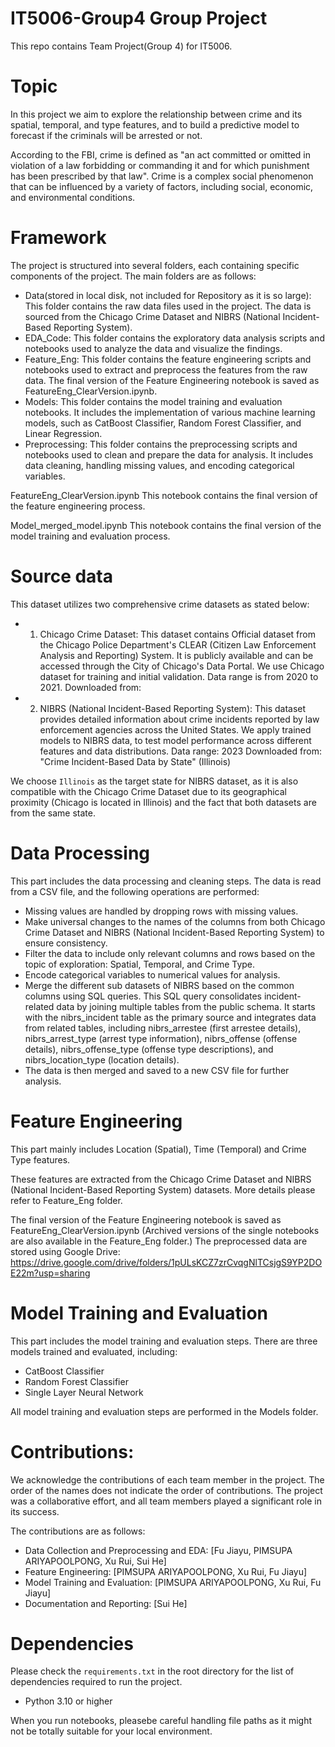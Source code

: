 IT5006-Group4 Group Project
========================
This repo contains Team Project(Group 4) for IT5006.

# Topic
In this project we aim to explore the relationship between crime and its spatial, temporal, and type features,
and to build a predictive model to forecast if the criminals will be arrested or not.

According to the FBI, crime is defined as "an act committed or omitted in violation of a law forbidding or commanding it and for which punishment has been prescribed by that law".
Crime is a complex social phenomenon that can be influenced by a variety of factors, including social, economic, and environmental conditions.


# Framework
The project is structured into several folders, each containing specific components of the project. The main folders are as follows:
- Data(stored in local disk, not included for Repository as it is so large): This folder contains the raw data files used in the project. The data is sourced from the Chicago Crime Dataset and NIBRS (National Incident-Based Reporting System).
- EDA_Code: This folder contains the exploratory data analysis scripts and notebooks used to analyze the data and visualize the findings.
- Feature_Eng: This folder contains the feature engineering scripts and notebooks used to extract and preprocess the features from the raw data. The final version of the Feature Engineering notebook is saved as FeatureEng_ClearVersion.ipynb.
- Models: This folder contains the model training and evaluation notebooks. It includes the implementation of various machine learning models, such as CatBoost Classifier, Random Forest Classifier, and Linear Regression.
- Preprocessing: This folder contains the preprocessing scripts and notebooks used to clean and prepare the data for analysis. It includes data cleaning, handling missing values, and encoding categorical variables.

FeatureEng_ClearVersion.ipynb
This notebook contains the final version of the feature engineering process.

Model_merged_model.ipynb
This notebook contains the final version of the model training and evaluation process.

# Source data

This dataset utilizes two comprehensive crime datasets as stated below:
- 1. Chicago Crime Dataset: This dataset contains Official dataset from the Chicago Police Department's CLEAR (Citizen Law Enforcement Analysis and Reporting) System. It is publicly available and can be accessed through the City of Chicago's Data Portal. We use Chicago dataset for training and initial validation.
Data range is from 2020 to 2021.
Downloaded from: 

- 2. NIBRS (National Incident-Based Reporting System): This dataset provides detailed information about crime incidents reported by law enforcement agencies across the United States. We apply trained models to NIBRS data, to test model performance across different features and data distributions. 
Data range: 2023
Downloaded from: "Crime Incident-Based Data by State" (Illinois) 

We choose `Illinois` as the target state for NIBRS dataset, as it is also compatible with the Chicago Crime Dataset due to its geographical proximity (Chicago is located in Illinois) and the fact that both datasets are from the same state.


# Data Processing

This part includes the data processing and cleaning steps. The data is read from a CSV file, and the following operations are performed:
- Missing values are handled by dropping rows with missing values.
- Make universal changes to the names of the columns from both Chicago Crime Dataset and NIBRS (National Incident-Based Reporting System) to ensure consistency.
- Filter the data to include only relevant columns and rows based on the topic of exploration: Spatial, Temporal, and Crime Type.
- Encode categorical variables to numerical values for analysis.
- Merge the different sub datasets of NIBRS based on the common columns using SQL queries.
    This SQL query consolidates incident-related data by joining multiple tables from the public schema. 
    It starts with the nibrs_incident table as the primary source and integrates data from related tables, including nibrs_arrestee (first arrestee details), nibrs_arrest_type (arrest type information), nibrs_offense (offense details), nibrs_offense_type (offense type descriptions), and nibrs_location_type (location details). 
- The data is then merged and saved to a new CSV file for further analysis.

# Feature Engineering

This part mainly includes Location (Spatial), Time (Temporal) and Crime Type features.

These features are extracted from the Chicago Crime Dataset and NIBRS (National Incident-Based Reporting System) datasets.
More details please refer to Feature_Eng folder.

The final version of the Feature Engineering notebook is saved as FeatureEng_ClearVersion.ipynb
(Archived versions of the single notebooks are also available in the Feature_Eng folder.)
The preprocessed data are stored using Google Drive:
https://drive.google.com/drive/folders/1pULsKCZ7zrCvqgNlTCsjgS9YP2DOE22m?usp=sharing

# Model Training and Evaluation

This part includes the model training and evaluation steps.
There are three models trained and evaluated, including:
- CatBoost Classifier
- Random Forest Classifier
- Single Layer Neural Network

All model training and evaluation steps are performed in the Models folder.

# Contributions:
We acknowledge the contributions of each team member in the project. The order of the names does not indicate the order of contributions.
The project was a collaborative effort, and all team members played a significant role in its success.

The contributions are as follows:
- Data Collection and Preprocessing and EDA: [Fu Jiayu, PIMSUPA ARIYAPOOLPONG, Xu Rui, Sui He]
- Feature Engineering: [PIMSUPA ARIYAPOOLPONG, Xu Rui, Fu Jiayu]
- Model Training and Evaluation: [PIMSUPA ARIYAPOOLPONG, Xu Rui, Fu Jiayu]
- Documentation and Reporting: [Sui He]


# Dependencies
Please check the `requirements.txt` in the root directory for the list of dependencies required to run the project.
- Python 3.10 or higher

When you run notebooks, pleasebe careful handling file paths as it might not be totally suitable for your local environment.